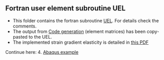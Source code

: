 ## Fortran user element subroutine UEL

- This folder contains the fortran subroutine [UEL](c3d4c1p56.f). For details check the comments.
- The output from [Code generation](../2_Mathematica) (element matrices) has been copy-pasted to the UEL.
- The implemented strain gradient elasticity is detailed in [this PDF](material_model/material_model.pdf)

Continue here: 4. [Abaqus example](../4_ABQ_Example)
